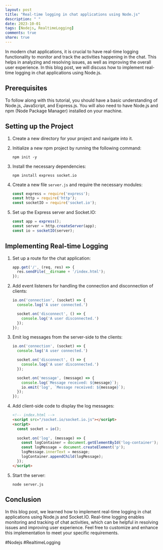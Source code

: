```yaml
---
layout: post
title: "Real-time logging in chat applications using Node.js"
description: " "
date: 2023-10-01
tags: [Nodejs, RealtimeLogging]
comments: true
share: true
---
```


In modern chat applications, it is crucial to have real-time logging functionality to monitor and track the activities happening in the chat. This helps in analyzing and resolving issues, as well as improving the overall user experience. In this blog post, we will discuss how to implement real-time logging in chat applications using Node.js.

## Prerequisites

To follow along with this tutorial, you should have a basic understanding of Node.js, JavaScript, and Express.js. You will also need to have Node.js and npm (Node Package Manager) installed on your machine.

## Setting up the Project

1. Create a new directory for your project and navigate into it.

2. Initialize a new npm project by running the following command:

   ```shell
   npm init -y
   ```

3. Install the necessary dependencies:

   ```shell
   npm install express socket.io
   ```

4. Create a new file `server.js` and require the necessary modules:

   ```javascript
   const express = require('express');
   const http = require('http');
   const socketIO = require('socket.io');
   ```

5. Set up the Express server and Socket.IO:

   ```javascript
   const app = express();
   const server = http.createServer(app);
   const io = socketIO(server);
   ```

## Implementing Real-time Logging

1. Set up a route for the chat application:

   ```javascript
   app.get('/', (req, res) => {
     res.sendFile(__dirname + '/index.html');
   });
   ```

2. Add event listeners for handling the connection and disconnection of clients:

   ```javascript
   io.on('connection', (socket) => {
     console.log('A user connected.')
   
     socket.on('disconnect', () => {
       console.log('A user disconnected.')
     });
   });
   ```

3. Emit log messages from the server-side to the clients:

   ```javascript
   io.on('connection', (socket) => {
     console.log('A user connected.')
   
     socket.on('disconnect', () => {
       console.log('A user disconnected.')
     });

     socket.on('message', (message) => {
       console.log(`Message received: ${message}`);
       io.emit('log', `Message received: ${message}`);
     });
   });
   ```

4. Add client-side code to display the log messages:

   ```html
   <!-- index.html -->
   <script src="/socket.io/socket.io.js"></script>
   <script>
     const socket = io();
     
     socket.on('log', (message) => {
       const logContainer = document.getElementById('log-container');
       const logMessage = document.createElement('p');
       logMessage.innerText = message;
       logContainer.appendChild(logMessage);
     });
   </script>
   ```

5. Start the server:

   ```shell
   node server.js
   ```

## Conclusion

In this blog post, we learned how to implement real-time logging in chat applications using Node.js and Socket.IO. Real-time logging enables monitoring and tracking of chat activities, which can be helpful in resolving issues and improving user experience. Feel free to customize and enhance this implementation to meet your specific requirements.

#Nodejs #RealtimeLogging